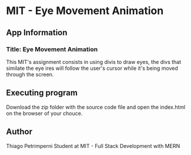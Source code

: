 # MIT - Eye Movement Animation

## App Information

### Title: Eye Movement Animation

This MIT's assignment consists in using divis to draw eyes, the divs that similate the eye ires will follow the user's cursor while it's being moved through the screen.

## Executing program

Download the zip folder with the source code file and open the index.html on the browser of your chouce.

## Author

Thiago Petrimperni
Student at MIT - Full Stack Development with MERN